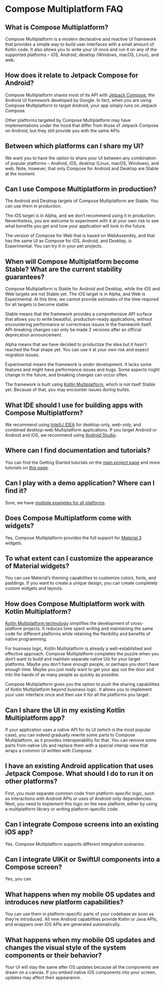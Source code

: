 # Compose Multiplatform FAQ

## What is Compose Multiplatform?

Compose Multiplatform is a modern declarative and reactive UI framework that provides a simple way to build user 
interfaces with a small amount of Kotlin code. It also allows you to write your UI once and run it on any of the supported
platforms – iOS, Android, desktop (Windows, macOS, Linux), and web.

## How does it relate to Jetpack Compose for Android?

Compose Multiplatform shares most of its API with [Jetpack Compose](https://developer.android.com/jetpack/compose), the Android UI framework developed by Google. 
In fact, when you are using Compose Multiplatform to target Android, your app simply runs on Jetpack Compose.

Other platforms targeted by Compose Multiplatform may have implementations under the hood that differ from those of 
Jetpack Compose on Android, but they still provide you with the same APIs.

## Between which platforms can I share my UI?

We want you to have the option to share your UI between any combination of popular platforms – Android, iOS, desktop 
(Linux, macOS, Windows), and web. Note, however, that only Compose for Android and Desktop are Stable at the moment.

## Can I use Compose Multiplatform in production?

The Android and Desktop targets of Compose Multiplatform are Stable. You can use them in production.

The iOS target is in Alpha, and we don’t recommend using it in production. Nevertheless, you are welcome to experiment 
with it at your own risk to see what benefits you get and how your application will look in the future.

The version of Compose for Web that is based on WebAssembly, and that has the same UI as Compose for iOS, Android, and 
Desktop, is Experimental. You can try it in your pet projects.

## When will Compose Multiplatform become Stable? What are the current stability guarantees?

Compose Multiplatform is Stable for Android and Desktop, while the iOS and Web targets are not Stable yet. The iOS target 
is in Alpha, and Web is Experimental. At this time, we cannot provide estimates of the time required for all targets to become stable.

Stable means that the framework provides a comprehensive API surface that allows you to write beautiful, production-ready
applications, without encountering performance or correctness issues in the framework itself. API-breaking changes can 
only be made 2 versions after an official deprecation announcement.

Alpha means that we have decided to productize the idea but it hasn't reached the final shape yet. You can use it at your 
own risk and expect migration issues.

Experimental means the framework is under development. It lacks some features and might have performance issues and bugs.
Some aspects might change in the future, and breaking changes can occur often.

The framework is built using [Kotlin Multiplatform](https://kotlinlang.org/lp/multiplatform/), which is not itself Stable yet. 
Because of that, you may encounter issues during builds.

## What IDE should I use for building apps with Compose Multiplatform?

We recommend using [IntelliJ IDEA](https://www.jetbrains.com/idea/) for desktop-only, web-only, and combined desktop-web 
Multiplatform applications. If you target Android or Android and iOS, we recommend using [Android Studio](https://developer.android.com/studio).

## Where can I find documentation and tutorials?

You can find the Getting Started tutorials on the [main project page](https://github.com/JetBrains/compose-multiplatform#readme) 
and more tutorials on [this page](../tutorials/README.md).

## Can I play with a demo application? Where can I find it?

Sure, we have [multiple examples for all platforms](../examples/README.md).

## Does Compose Multiplatform come with widgets?

Yes, Compose Multiplatform provides the full support for [Material 3](https://m3.material.io/) widgets.

## To what extent can I customize the appearance of Material widgets?

You can use Material’s theming capabilities to customize colors, fonts, and paddings. If you want to create a unique 
design, you can create completely custom widgets and layouts.

## How does Compose Multiplatform work with Kotlin Multiplatform?

[Kotlin Multiplatform technology](https://kotlinlang.org/lp/multiplatform/) simplifies the development of cross-platform projects. 
It reduces time spent writing and maintaining the same code for different platforms while retaining the flexibility and 
benefits of native programming.

For business logic, Kotlin Multiplatform is already a well-established and effective approach. Compose Multiplatform 
completes the puzzle when you don’t want to build and maintain separate native UIs for your target platforms. Maybe you 
don’t have enough people, or perhaps you don’t have enough time. Maybe you just really want to get your app out the door 
and into the hands of as many people as quickly as possible.

Compose Multiplatform gives you the option to push the sharing capabilities of Kotlin Multiplatform beyond business logic. It allows you to implement your user interface once and then use it for all the platforms you target.

## Can I share the UI in my existing Kotlin Multiplatform app?

If your application uses a native API for its UI (which is the most popular case), you can indeed gradually rewrite some 
parts to Compose Multiplatform, as it provides interoperability for that. You can remove some parts from native UIs and 
replace them with a special interop view that wraps a common UI written with Compose.

## I have an existing Android application that uses Jetpack Compose. What should I do to run it on other platforms?

First, you must separate common code from platform-specific logic, such as interactions with Android APIs or uses of 
Android-only dependencies. Next, you need to implement this logic on the new platform, either by using a multiplatform 
library or writing platform-specific code.

## Can I integrate Compose screens into an existing iOS app?

Yes. Compose Multiplatform supports different integration scenarios.

## Can I integrate UIKit or SwiftUI components into a Compose screen?

Yes, you can.

## What happens when my mobile OS updates and introduces new platform capabilities?

You can use them in platform-specific parts of your codebase as soon as they’re introduced. All new Android capabilities 
provide Kotlin or Java APIs, and wrappers over iOS APIs are generated automatically.

## What happens when my mobile OS updates and changes the visual style of the system components or their behavior?

Your UI will stay the same after OS updates because all the components are drawn on a canvas. If you embed native iOS 
components into your screen, updates may affect their appearance.
